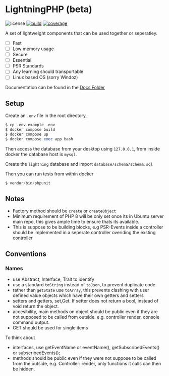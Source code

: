# LightningPHP (beta)

![license](https://img.shields.io/badge/license-MIT-brightGreen.svg)
[![build](https://github.com/jamielsharief/lightning/workflows/CI/badge.svg)](https://github.com/jamielsharief/lightning/actions)
[![coverage](https://coveralls.io/repos/github/jamielsharief/lightning/badge.svg?branch=master)](https://coveralls.io/github/jamielsharief/lightning?branch=master)

A set of lightweight components that can be used together or seperatley. 

- [ ] Fast
- [ ] Low memory usage
- [ ] Secure
- [ ] Essential
- [ ] PSR Standards
- [ ] Any learning should transportable
- [ ] Linux based OS (sorry Windoz)

Documentation can be found in the [Docs Folder](docs/) 

## Setup

Create an `.env` file in the root directory, 

```php
$ cp .env.example .env
$ docker compose build
$ docker compose up
$ docker compose exec app bash
```

Then access the database from your desktop using `127.0.0.1`, from inside docker the database host is `mysql`.

Create the `lightning` database and import `database/schema/schema.sql`

Then you can run tests from within docker

```php
$ vendor/bin/phpunit
```

## Notes

- Factory method should be `create` or `createObject`
- Minimum requirement of PHP 8 will be only set once its in Ubuntu server main repo, this gives ample time to ensure thats its available.
- This is suppose to be building blocks, e.g PSR-Events inside a controller should be implemented in a seperate controller overiding the exsting controller

## Conventions

### Names
- use Abstract, Interface, Trait to identify
- use a standard `toString` instead of `toJson`, to prevent duplicate code. 
- rather than `getState` use `toArray`, this prevents clashing with user defined value objects which have their own getters and setters
- setters and getters, set,Get. If setter does not return a bool, instead of void return the object.
- accesibility, main methods on object should be public even if they are not supposed to be called from outside. e.g. controller render, console command output.
- GET should be used for single items


To think about
- interfaces, use getEventName or eventName(), getSubscribedEvents() or subscribedEvents();
- methods should be public even if they were not suppose to be called from the outside, e.g. Controller::render, only functions it calls can then be hidden.
